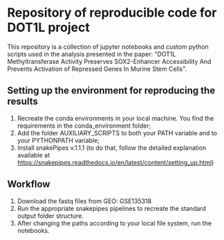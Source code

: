 # Repository of reproducible code for DOT1L project

This repository is a collection of jupyter notebooks and custom python scripts used in the analysis presented in the paper: "DOT1L Methyltransferase Activity Preserves SOX2-Enhancer Accessibility And Prevents Activation of Repressed Genes In Murine Stem Cells".

## Setting up the environment for reproducing the results

1. Recreate the conda environments in your local machine. You find the requirements in the conda_environment folder;
2. Add the folder AUXILIARY_SCRIPTS to both your PATH variable and to your PYTHONPATH variable;
3. Install snakePipes v.1.1.1 (to do that, follow the detailed explanation available at https://snakepipes.readthedocs.io/en/latest/content/setting_up.html)

## Workflow 

1. Download the fastq files from GEO: GSE135318
2. Run the appropriate snakepipes pipelines to recreate the standard output folder structure.
3. After changing the paths according to your local file system, run the notebooks.


